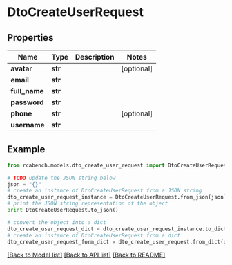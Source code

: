 # DtoCreateUserRequest


## Properties

Name | Type | Description | Notes
------------ | ------------- | ------------- | -------------
**avatar** | **str** |  | [optional] 
**email** | **str** |  | 
**full_name** | **str** |  | 
**password** | **str** |  | 
**phone** | **str** |  | [optional] 
**username** | **str** |  | 

## Example

```python
from rcabench.models.dto_create_user_request import DtoCreateUserRequest

# TODO update the JSON string below
json = "{}"
# create an instance of DtoCreateUserRequest from a JSON string
dto_create_user_request_instance = DtoCreateUserRequest.from_json(json)
# print the JSON string representation of the object
print DtoCreateUserRequest.to_json()

# convert the object into a dict
dto_create_user_request_dict = dto_create_user_request_instance.to_dict()
# create an instance of DtoCreateUserRequest from a dict
dto_create_user_request_form_dict = dto_create_user_request.from_dict(dto_create_user_request_dict)
```
[[Back to Model list]](../README.md#documentation-for-models) [[Back to API list]](../README.md#documentation-for-api-endpoints) [[Back to README]](../README.md)


